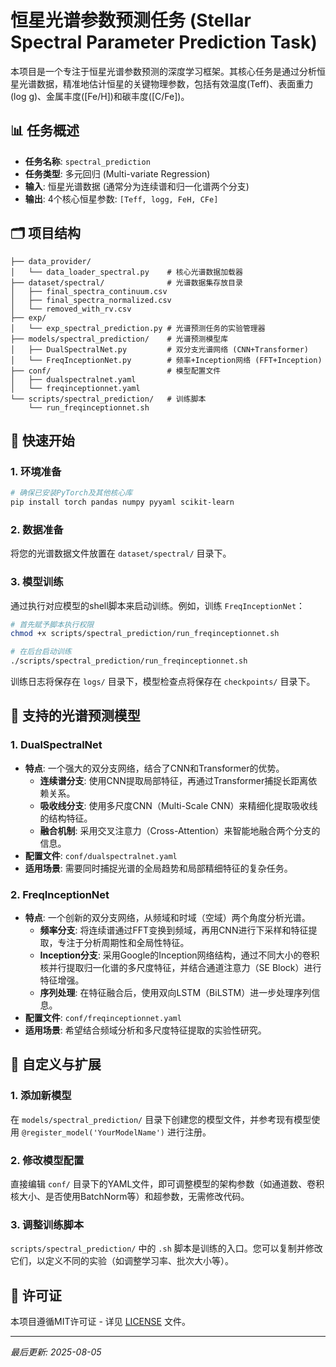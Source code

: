 
# 恒星光谱参数预测任务 (Stellar Spectral Parameter Prediction Task)

本项目是一个专注于恒星光谱参数预测的深度学习框架。其核心任务是通过分析恒星光谱数据，精准地估计恒星的关键物理参数，包括有效温度(Teff)、表面重力(log g)、金属丰度([Fe/H])和碳丰度([C/Fe])。

## 📊 任务概述

- **任务名称**: `spectral_prediction`
- **任务类型**: 多元回归 (Multi-variate Regression)
- **输入**: 恒星光谱数据 (通常分为连续谱和归一化谱两个分支)
- **输出**: 4个核心恒星参数: `[Teff, logg, FeH, CFe]`

## 🗂️ 项目结构

```
├── data_provider/
│   └── data_loader_spectral.py    # 核心光谱数据加载器
├── dataset/spectral/              # 光谱数据集存放目录
│   ├── final_spectra_continuum.csv
│   ├── final_spectra_normalized.csv
│   └── removed_with_rv.csv
├── exp/
│   └── exp_spectral_prediction.py # 光谱预测任务的实验管理器
├── models/spectral_prediction/    # 光谱预测模型库
│   ├── DualSpectralNet.py         # 双分支光谱网络 (CNN+Transformer)
│   └── FreqInceptionNet.py        # 频率+Inception网络 (FFT+Inception)
├── conf/                          # 模型配置文件
│   ├── dualspectralnet.yaml
│   └── freqinceptionnet.yaml
└── scripts/spectral_prediction/   # 训练脚本
    └── run_freqinceptionnet.sh
```

## 🚀 快速开始

### 1. 环境准备
```bash
# 确保已安装PyTorch及其他核心库
pip install torch pandas numpy pyyaml scikit-learn
```

### 2. 数据准备
将您的光谱数据文件放置在 `dataset/spectral/` 目录下。

### 3. 模型训练
通过执行对应模型的shell脚本来启动训练。例如，训练 `FreqInceptionNet`：

```bash
# 首先赋予脚本执行权限
chmod +x scripts/spectral_prediction/run_freqinceptionnet.sh

# 在后台启动训练
./scripts/spectral_prediction/run_freqinceptionnet.sh
```
训练日志将保存在 `logs/` 目录下，模型检查点将保存在 `checkpoints/` 目录下。

## 🧠 支持的光谱预测模型

### 1. DualSpectralNet
- **特点**: 一个强大的双分支网络，结合了CNN和Transformer的优势。
  - **连续谱分支**: 使用CNN提取局部特征，再通过Transformer捕捉长距离依赖关系。
  - **吸收线分支**: 使用多尺度CNN（Multi-Scale CNN）来精细化提取吸收线的结构特征。
  - **融合机制**: 采用交叉注意力（Cross-Attention）来智能地融合两个分支的信息。
- **配置文件**: `conf/dualspectralnet.yaml`
- **适用场景**: 需要同时捕捉光谱的全局趋势和局部精细特征的复杂任务。

### 2. FreqInceptionNet
- **特点**: 一个创新的双分支网络，从频域和时域（空域）两个角度分析光谱。
  - **频率分支**: 将连续谱通过FFT变换到频域，再用CNN进行下采样和特征提取，专注于分析周期性和全局性特征。
  - **Inception分支**: 采用Google的Inception网络结构，通过不同大小的卷积核并行提取归一化谱的多尺度特征，并结合通道注意力（SE Block）进行特征增强。
  - **序列处理**: 在特征融合后，使用双向LSTM（BiLSTM）进一步处理序列信息。
- **配置文件**: `conf/freqinceptionnet.yaml`
- **适用场景**: 希望结合频域分析和多尺度特征提取的实验性研究。

## 🔧 自定义与扩展

### 1. 添加新模型
在 `models/spectral_prediction/` 目录下创建您的模型文件，并参考现有模型使用 `@register_model('YourModelName')` 进行注册。

### 2. 修改模型配置
直接编辑 `conf/` 目录下的YAML文件，即可调整模型的架构参数（如通道数、卷积核大小、是否使用BatchNorm等）和超参数，无需修改代码。

### 3. 调整训练脚本
`scripts/spectral_prediction/` 中的 `.sh` 脚本是训练的入口。您可以复制并修改它们，以定义不同的实验（如调整学习率、批次大小等）。

## 📄 许可证

本项目遵循MIT许可证 - 详见 [LICENSE](LICENSE) 文件。

---
*最后更新: 2025-08-05*
